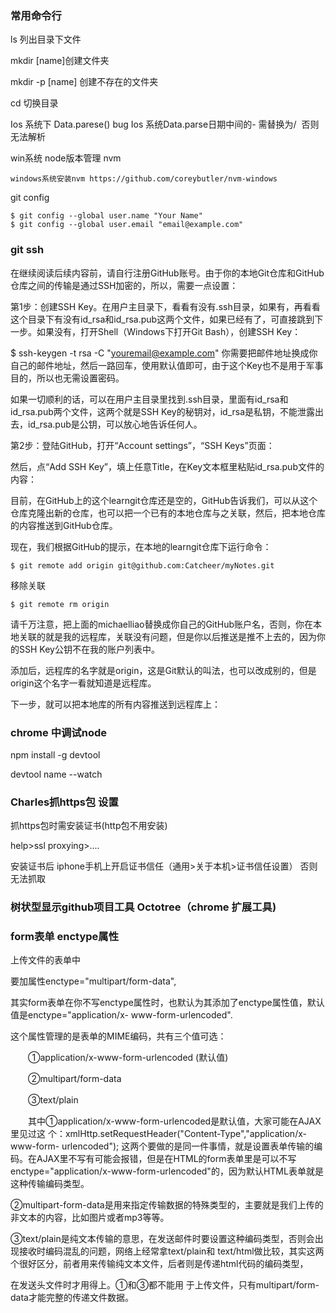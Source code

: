 
### 常用命令行

ls   列出目录下文件

mkdir [name]创建文件夹  

mkdir -p [name] 创建不存在的文件夹

cd  切换目录

Ios 系统下 Data.parese() bug  Ios 系统Data.parse日期中间的- 需替换为/  否则无法解析

win系统 node版本管理 nvm

```
windows系统安装nvm https://github.com/coreybutler/nvm-windows
```

git config

```
$ git config --global user.name "Your Name"
$ git config --global user.email "email@example.com"
```

### git ssh

在继续阅读后续内容前，请自行注册GitHub账号。由于你的本地Git仓库和GitHub仓库之间的传输是通过SSH加密的，所以，需要一点设置：

第1步：创建SSH Key。在用户主目录下，看看有没有.ssh目录，如果有，再看看这个目录下有没有id_rsa和id_rsa.pub这两个文件，如果已经有了，可直接跳到下一步。如果没有，打开Shell（Windows下打开Git Bash），创建SSH Key：

$ ssh-keygen -t rsa -C "youremail@example.com"
你需要把邮件地址换成你自己的邮件地址，然后一路回车，使用默认值即可，由于这个Key也不是用于军事目的，所以也无需设置密码。

如果一切顺利的话，可以在用户主目录里找到.ssh目录，里面有id_rsa和id_rsa.pub两个文件，这两个就是SSH Key的秘钥对，id_rsa是私钥，不能泄露出去，id_rsa.pub是公钥，可以放心地告诉任何人。

第2步：登陆GitHub，打开“Account settings”，“SSH Keys”页面：

然后，点“Add SSH Key”，填上任意Title，在Key文本框里粘贴id_rsa.pub文件的内容：


目前，在GitHub上的这个learngit仓库还是空的，GitHub告诉我们，可以从这个仓库克隆出新的仓库，也可以把一个已有的本地仓库与之关联，然后，把本地仓库的内容推送到GitHub仓库。

现在，我们根据GitHub的提示，在本地的learngit仓库下运行命令：
```
$ git remote add origin git@github.com:Catcheer/myNotes.git
```
移除关联
```
$ git remote rm origin
```

请千万注意，把上面的michaelliao替换成你自己的GitHub账户名，否则，你在本地关联的就是我的远程库，关联没有问题，但是你以后推送是推不上去的，因为你的SSH Key公钥不在我的账户列表中。

添加后，远程库的名字就是origin，这是Git默认的叫法，也可以改成别的，但是origin这个名字一看就知道是远程库。

下一步，就可以把本地库的所有内容推送到远程库上：




### chrome 中调试node

npm install -g devtool

devtool name --watch

### Charles抓https包 设置 
 
 抓https包时需安装证书(http包不用安装)
 
 help>ssl proxying>....
 
 安装证书后 iphone手机上开启证书信任（通用>关于本机>证书信任设置） 否则无法抓取
 
 ### 树状型显示github项目工具 Octotree（chrome 扩展工具)
 
 
 ### form表单  enctype属性
 
 上传文件的表单中<form>要加属性enctype="multipart/form-data",

 其实form表单在你不写enctype属性时，也默认为其添加了enctype属性值，默认值是enctype="application/x- www-form-urlencoded".

 这个属性管理的是表单的MIME编码，共有三个值可选：

　　①application/x-www-form-urlencoded (默认值)

　　②multipart/form-data

　　③text/plain

　　其中①application/x-www-form-urlencoded是默认值，大家可能在AJAX里见过这 个：xmlHttp.setRequestHeader("Content-Type","application/x-www-form- urlencoded"); 这两个要做的是同一件事情，就是设置表单传输的编码。在AJAX里不写有可能会报错，但是在HTML的form表单里是可以不写 enctype="application/x-www-form-urlencoded"的，因为默认HTML表单就是这种传输编码类型。



②multipart-form-data是用来指定传输数据的特殊类型的，主要就是我们上传的非文本的内容，比如图片或者mp3等等。



③text/plain是纯文本传输的意思，在发送邮件时要设置这种编码类型，否则会出现接收时编码混乱的问题，网络上经常拿text/plain和 text/html做比较，其实这两个很好区分，前者用来传输纯文本文件，后者则是传递html代码的编码类型，



在发送头文件时才用得上。①和③都不能用 于上传文件，只有multipart/form-data才能完整的传递文件数据。





